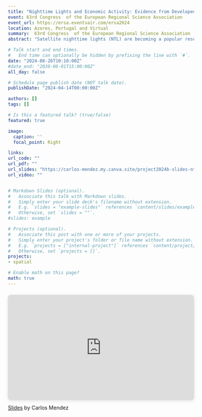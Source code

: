```yaml
---
title: "Nighttime Lights and Economic Activity: Evidence from Developed and Developing Countries"
event: 63rd Congress  of the European Regional Science Association   
event_url: https://ersa.eventsair.com/ersa2024
location: Azores, Portugal and Virtual
summary:  63rd Congress  of the European Regional Science Association   
abstract: "Satellite nighttime lights (NTL) are becoming a popular resource for assessing economic performance across countries and subnational regions. However, most economic studies use outdated and imprecise data from the Defense Meteorological Satellite Program (DMSP). This study compares the predictive economic content of nightlight images from the Visible Infrared Imaging Radiometer Suite (VIIRS) and newly processed images from the Defense Meteorological Satellite Program (DMSP). Specifically, we analyze the predictive performance of NTL luminosity across 139 countries and 1,557 subnational regions during the 2013-2019 period. The main findings of our multi-country and multi-region analyses are threefold. First, consistent with the findings from single-country analyses, NTL luminosity better predicts economic differences between economies than economic changes within a single economy over time. Second, both VIIRS and the new DMSP products perform similarly at the national level, but VIIRS excels for subnational analysis in developing countries. Third, at the national level, NTL inequality correlates with GDP inequality in developing countries, but this relationship fails to hold in developed countries. Across subnational regions of developing countries, the VIIRS data offers a more accurate characterization of economic inequality compared to the DMSP data. Overall, these results highlight how improved geospatial measurement technologies can advance our understanding of economic activity."

# Talk start and end times.
#   End time can optionally be hidden by prefixing the line with `#`.
date: "2024-08-26T10:10:00Z"
#date_end: "2030-06-01T15:00:00Z"
all_day: false

# Schedule page publish date (NOT talk date).
publishDate: "2024-04-14T00:00:00Z"

authors: []
tags: []

# Is this a featured talk? (true/false)
featured: true

image:
  caption: ''
  focal_point: Right

links:
url_code: ""
url_pdf: ""
url_slides: "https://carlos-mendez.my.canva.site/project2024b-slides-ntl-validation-developed-and-developing-countries"
url_video: ""


# Markdown Slides (optional).
#   Associate this talk with Markdown slides.
#   Simply enter your slide deck's filename without extension.
#   E.g. `slides = "example-slides"` references `content/slides/example-slides.md`.
#   Otherwise, set `slides = ""`.
#slides: example

# Projects (optional).
#   Associate this post with one or more of your projects.
#   Simply enter your project's folder or file name without extension.
#   E.g. `projects = ["internal-project"]` references `content/project/deep-learning/index.md`.
#   Otherwise, set `projects = []`.
projects:
- spatial

# Enable math on this page?
math: true
---
```


<div style="position: relative; width: 100%; height: 0; padding-top: 56.2500%;
 padding-bottom: 0; box-shadow: 0 2px 8px 0 rgba(63,69,81,0.16); margin-top: 1.6em; margin-bottom: 0.9em; overflow: hidden;
 border-radius: 8px; will-change: transform;">
  <iframe loading="lazy" style="position: absolute; width: 100%; height: 100%; top: 0; left: 0; border: none; padding: 0;margin: 0;"
    src="https:&#x2F;&#x2F;www.canva.com&#x2F;design&#x2F;DAGCcJD1vs8&#x2F;OA2yEGV-ijBrEO3yOiWkWg&#x2F;view?embed" allowfullscreen="allowfullscreen" allow="fullscreen">
  </iframe>
</div>
<a href="https:&#x2F;&#x2F;www.canva.com&#x2F;design&#x2F;DAGCcJD1vs8&#x2F;OA2yEGV-ijBrEO3yOiWkWg&#x2F;view?utm_content=DAGCcJD1vs8&amp;utm_campaign=designshare&amp;utm_medium=embeds&amp;utm_source=link" target="_blank" rel="noopener">Slides</a> by Carlos Mendez
